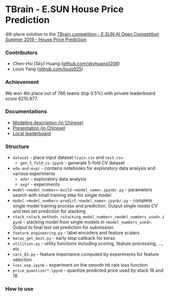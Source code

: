 # TBrain - E.SUN House Price Prediction #
4th place solution to the [TBrain competition - E.SUN AI Open Competition Summer 2019 - House Price Prediction](https://tbrain.trendmicro.com.tw/Competitions/Details/6)

### Contributors ###
- Chen-Hsi (Sky) Huang ([github.com/skyhuang1208](http://github.com/skyhuang1208))
- Louis Yang ([github.com/louis925](http://github.com/louis925))

### Achievement ###
We won 4th place out of 766 teams (top 0.5%) with private leaderboard score 6210.877.

### Documentations ###
- [Modeling description (in Chinese)](https://github.com/skyhuang1208/tbrain-realestate/blob/master/doc/建模說明文件_Sky.pdf)
- [Presentation (in Chinese)](https://docs.google.com/presentation/d/1P-N77IkxL-ps-dCR02iWHv2dclDLPBRwHjGHy4CwK-U/edit?usp=sharing)
- [Local leaderboard](https://docs.google.com/spreadsheets/d/16IqWaDjwOKHsVHiRDIBNgdJejel-pppoaUZHPcP0gWw/edit?usp=sharing)

### Structure ###
- `dataset` - place input dataset `train.csv` and `test.csv`
  - `gen_5_fold_cv.ipynb` - generate 5-fold CV dataset
- `eda-and-exp/` - contains notebooks for exploratory data analysis and various experiments
  - `eda*` - exploratory data analysis
  - `exp*` - experiments
- `model-<model_number>-build-<model_name>.ipynb/.py` - parameters search with small training step for single model
- `model-<model_number>-predict-<model_name>.ipynb/.py` - complete single model training process and prediction. Output single model CV and test set prediction for stacking
- `stack_<stack_method>_<stacking_model_number>_<model_numbers_used>.ipynb` - stacking model from single models in `<model_numbers_used>`. Output to final test set prediction for submission.
- `feature_engineering.py` - label encoders and feature scalers
- `keras_get_best.py` - early stop callback for keras
- `utilities.py` - utility functions including scoring, feature processing, ..., etc
- `vars_03.py` - feature importance computed by experiments for feature selection
- `loss_exp.ipynb` - experiment on the smooth hit rate loss function
- `price_quantizer*.ipynb` - quantize predicted price used by stack 16 and 18

### How to use ###
